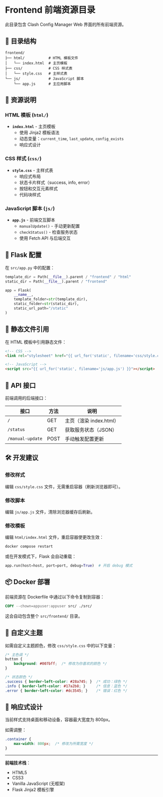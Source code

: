 # Frontend 前端资源目录

此目录包含 Clash Config Manager Web 界面的所有前端资源。

## 📁 目录结构

```
frontend/
├── html/           # HTML 模板文件
│   └── index.html  # 主页模板
├── css/            # CSS 样式表
│   └── style.css   # 主样式表
└── js/             # JavaScript 脚本
    └── app.js      # 主应用脚本
```

## 🎨 资源说明

### HTML 模板 (`html/`)

- **`index.html`** - 主页模板
  - 使用 Jinja2 模板语法
  - 动态变量：`current_time`, `last_update`, `config_exists`
  - 响应式设计

### CSS 样式 (`css/`)

- **`style.css`** - 主样式表
  - 响应式布局
  - 状态卡片样式（success, info, error）
  - 按钮和交互元素样式
  - 代码块样式

### JavaScript 脚本 (`js/`)

- **`app.js`** - 前端交互脚本
  - `manualUpdate()` - 手动更新配置
  - `checkStatus()` - 检查服务状态
  - 使用 Fetch API 与后端交互

## 🔗 Flask 配置

在 `src/app.py` 中的配置：

```python
template_dir = Path(__file__).parent / "frontend" / "html"
static_dir = Path(__file__).parent / "frontend"

app = Flask(
    __name__,
    template_folder=str(template_dir),
    static_folder=str(static_dir),
    static_url_path="/static"
)
```

## 📄 静态文件引用

在 HTML 模板中引用静态文件：

```html
<!-- CSS -->
<link rel="stylesheet" href="{{ url_for('static', filename='css/style.css') }}">

<!-- JavaScript -->
<script src="{{ url_for('static', filename='js/app.js') }}"></script>
```

## 🎯 API 接口

前端调用的后端接口：

| 接口 | 方法 | 说明 |
|------|------|------|
| `/` | GET | 主页（渲染 index.html） |
| `/status` | GET | 获取服务状态（JSON） |
| `/manual-update` | POST | 手动触发配置更新 |

## 🛠️ 开发建议

### 修改样式

编辑 `css/style.css` 文件，无需重启容器（刷新浏览器即可）。

### 修改脚本

编辑 `js/app.js` 文件，清除浏览器缓存后刷新。

### 修改模板

编辑 `html/index.html` 文件，重启容器使更改生效：

```bash
docker compose restart
```

或在开发模式下，Flask 会自动重载：

```python
app.run(host=host, port=port, debug=True)  # 开启 debug 模式
```

## 📦 Docker 部署

前端资源在 Dockerfile 中通过以下命令复制到容器：

```dockerfile
COPY --chown=appuser:appuser src/ ./src/
```

这会自动包含整个 `src/frontend/` 目录。

## 🎨 自定义主题

如需自定义主题颜色，修改 `css/style.css` 中的以下变量：

```css
/* 主色调 */
button {
    background: #007bff;  /* 修改为你喜欢的颜色 */
}

/* 状态颜色 */
.success { border-left-color: #28a745; }  /* 成功：绿色 */
.info { border-left-color: #17a2b8; }     /* 信息：蓝色 */
.error { border-left-color: #dc3545; }    /* 错误：红色 */
```

## 📱 响应式设计

当前样式支持桌面和移动设备，容器最大宽度为 800px。

如需调整：

```css
.container {
    max-width: 800px;  /* 修改为所需宽度 */
}
```

---

**前端技术栈**：
- HTML5
- CSS3
- Vanilla JavaScript (无框架)
- Flask Jinja2 模板引擎

